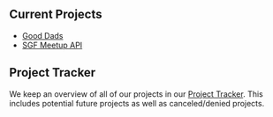 ## Current Projects

- [Good Dads](./Good%20Dads/Overview.md)
- [SGF Meetup API](./SGF%20Meetup%20API/Overview.md)

## Project Tracker

We keep an overview of all of our projects in our [Project Tracker](https://plane.sgf.dev/open-sgf/projects/e549ce4d-ef3a-492f-9995-59c2b26f3548/issues).
This includes potential future projects as well as canceled/denied projects.
